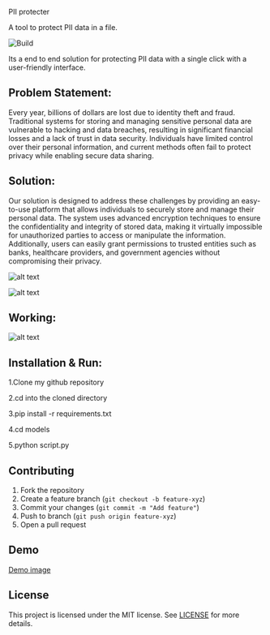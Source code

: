 PII protecter 

A tool to protect PII data in a file.


![Build](https://img.shields.io/badge/build-passing-brightgreen) 

Its a end to end solution for protecting PII data with a single click with a user-friendly interface.

## Problem Statement:
Every year, billions of dollars are lost due to identity theft and fraud. Traditional systems for storing and managing sensitive personal data are vulnerable to hacking and data breaches, resulting in significant financial losses and a lack of trust in data security. Individuals have limited control over their personal information, and current methods often fail to protect privacy while enabling secure data sharing.

## Solution:
Our solution is designed to address these challenges by providing an easy-to-use platform that allows individuals to securely store and manage their personal data. The system uses advanced encryption techniques to ensure the confidentiality and integrity of stored data, making it virtually impossible for unauthorized parties to access or manipulate the information. Additionally, users can easily grant permissions to trusted entities such as banks, healthcare providers, and government agencies without compromising their privacy.

![alt text]({A0560908-A53C-4BAF-BE96-191309098278}.png)


![alt text](image-2.png)

## Working:

![alt text](image-1.png)


## Installation & Run:
1.Clone my github repository

2.cd into the cloned directory

3.pip install -r requirements.txt

4.cd models 

5.python script.py

## Contributing
1. Fork the repository
2. Create a feature branch (`git checkout -b feature-xyz`)
3. Commit your changes (`git commit -m "Add feature"`)
4. Push to branch (`git push origin feature-xyz`)
5. Open a pull request

## Demo
[Demo image]()

## License
This project is licensed under the MIT license. See [LICENSE](LICENSE) for more details.

